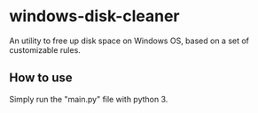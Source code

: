 # windows-disk-cleaner
An utility to free up disk space on Windows OS, based on a set of customizable rules.

## How to use
Simply run the "main.py" file with python 3.
